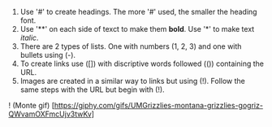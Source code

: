 1. Use '#' to create headings. The more '#' used, the smaller the heading font.
2. Use '**' on each side of texct to make them **bold**. Use '*' to make text *italic*.
3. There are 2 types of lists. One with numbers (1, 2, 3) and one with bullets using (-).
4. To create links use ([]) with discriptive words followed (()) containing the URL.
5. Images are created in a similar way to links but using (!). Follow the same steps with the URL but begin with (!).

! (Monte gif) [https://giphy.com/gifs/UMGrizzlies-montana-grizzlies-gogriz-QWvamOXFmcUjv3twKv]
